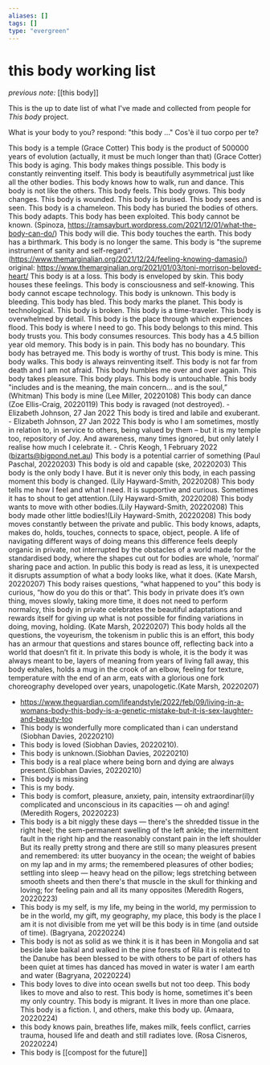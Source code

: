 ```yaml
---
aliases: []
tags: []
type: "evergreen"
---
```


# this body working list

_previous note:_ [[this body]]

This is the up to date list of what I've made and collected from people for _This body_ project.

What is your body to you? respond: "this body ..."
Cos'è il tuo corpo per te?

This body is a temple (Grace Cotter)
This body is the product of 500000 years of evolution (actually, it must be much longer than that) (Grace Cotter)
This body is aging.
This body makes things possible.
This body is constantly reinventing itself. 
This body is beautifully asymmetrical just like all the other bodies. 
This body knows how to walk, run and dance.
This body is not like the others.
This body feels.
This body grows.
This body changes.
This body is wounded.
This body is bruised. 
This body sees and is seen.
This body is a chameleon. 
This body has buried the bodies of others. 
This body adapts.
This body has been exploited. 
This body cannot be known. (Spinoza, https://ramsayburt.wordpress.com/2021/12/01/what-the-body-can-do/)
This body will die.
This body touches the earth.
This body has a birthmark.
This body is no longer the same. 
This body is "the supreme instrument of sanity and self-regard". (https://www.themarginalian.org/2021/12/24/feeling-knowing-damasio/) original: https://www.themarginalian.org/2021/01/03/toni-morrison-beloved-heart/
This body is at a loss.
This body is enveloped by skin.
This body houses these feelings. 
This body is consciousness and self-knowing. 
This body cannot escape technology.
This body is unknown.
This body is bleeding.
This body has bled.
This body marks the planet.
This body is technological.
This body is broken.
This body is a time-traveler.
This body is overwhelmed by detail. 
This body is the place through which experiences flood.
This body is where I need to go.
This body belongs to this mind.
This body trusts you.
This body consumes resources.
This body has a 4.5 billion year old memory.
This body is in pain.
This body has no boundary.
This body has betrayed me. 
This body is worthy of trust. 
This body is mine.
This body walks.
This body is always reinventing itself.
This body is not far from death and I am not afraid.
This body humbles me over and over again.
This body takes pleasure.
This body plays.
This body is untouchable.
This body "includes and is the meaning, the main concern… and is the soul,” (Whitman)
This body is mine (Lee Miller, 20220108)
This body can dance (Zoe Ellis-Craig, 20220119)
This body is ravaged (not destroyed). - Elizabeth Johnson, 27 Jan 2022
This body is tired and labile and exuberant. - Elizabeth Johnson, 27 Jan 2022
This body is who I am sometimes, mostly in relation to,  in service to others,  being valued by them – but it is my temple too, repository of Joy. And awareness, many times ignored, but only lately I realise how much I celebrate it. - Chris Keogh, 1 February 2022 (bizarts@bigpond.net.au)
This body is a potential carrier of something (Paul Paschal, 20220203)
This body is old and capable (ske, 20220203)
This body is the only body I have. But it is never only this body, in each passing moment this body is changed. (Lily Hayward-Smith, 20220208)
 This body tells me how I feel and what I need. It is supportive and curious. Sometimes it has to shout to get attention.(Lily Hayward-Smith, 20220208)
 This body wants to move with other bodies.(Lily Hayward-Smith, 20220208)
 This body made other little bodies!(Lily Hayward-Smith, 20220208)
 This body moves constantly between the private  and public. This body knows, adapts, makes do, holds, touches, connects to space, object, people. A life of navigating different ways of doing means this difference feels deeply organic in private, not interrupted by the obstacles of a world made for the standardised body, where the shapes cut out for bodies are whole, ‘normal’ sharing pace and action. In public this body is read as less, it is unexpected it disrupts assumption of what a body looks like, what it does. (Kate Marsh, 20220207)
This body raises questions, “what happened to you” this body is curious, “how do you do this or that”. This body in private does it’s own thing, moves slowly, taking more time, it does not need to perform normalcy, this body in private celebrates the beautiful adaptations and rewards itself for giving up what is not possible for finding variations in doing, moving, holding. (Kate Marsh, 20220207)
This body holds all the questions, the voyeurism, the tokenism in public this is an effort, this body has an armour that questions and stares bounce off, reflecting back into a world that doesn’t fit it. In private this body is whole, it is the body it was always meant to be, layers of meaning from years of living fall away, this body exhales, holds a mug in the crook of an elbow, feeling for texture, temperature with the end of an arm, eats with a glorious one fork choreography developed over years, unapologetic.(Kate Marsh, 20220207)
- https://www.theguardian.com/lifeandstyle/2022/feb/09/living-in-a-womans-body-this-body-is-a-genetic-mistake-but-it-is-sex-laughter-and-beauty-too
- This body is wonderfully more complicated than i can understand (Siobhan Davies, 20220210)
- This body is loved (Siobhan Davies, 20220210).
- This body is unknown.(Siobhan Davies, 20220210)
- This body is a real place where being born and dying are always present.(Siobhan Davies, 20220210)
- This body is missing
- This is my body.
- This body is comfort, pleasure, anxiety, pain, intensity extraordinar(il)y  complicated and unconscious in its capacities — oh and aging! (Meredith Rogers, 20220223)
- This body is a bit niggly these days — there's the shredded tissue in the right heel; the sem-permanent swelling of the left ankle; the intermittent fault in the right hip and  the reasonably constant pain in the left shoulder But its really pretty strong and there are still so many pleasures present and remembered: its utter buoyancy in the ocean; the weight of babies on my lap and in my arms; the remembered pleasures of other bodies; settling into sleep —  heavy head on the pillow;  legs stretching between smooth sheets and then there's that muscle in the skull for thinking and loving; for feeling pain and all its many opposites (Meredith Rogers, 20220223)
- This body is my self, is my life, my being in the world, my permission to be in the world, my gift, my geography, my place, this body is the place I am it is not divisible from me yet will be this body is in time (and outside of time).  (Bagryana, 20220224)
- This body is not as solid as we think it is it has been in Mongolia and sat beside lake baikal and walked in the pine forests of Rila it is related to the Danube has been blessed to be with others to be part of others has been quiet at times has danced has moved in water is water I am earth and water (Bagryana, 20220224)
- This body loves to dive into ocean swells but not too deep. This body likes to move and also to rest. This body is home, sometimes it's been my only country. This body is migrant. It lives in more than one place. This body is a fiction. I, and others, make this body up. (Amaara, 20220224)
- this body knows pain, breathes life,  makes milk, feels conflict, carries trauma,  housed life and death and still radiates love. (Rosa Cisneros, 20220224)
- This body is [[compost for the future]]




